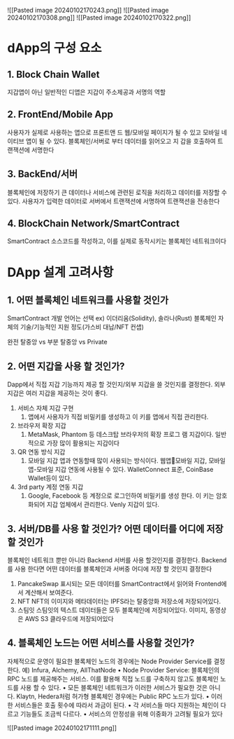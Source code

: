 
![[Pasted image 20240102170243.png]]
![[Pasted image 20240102170308.png]]
![[Pasted image 20240102170322.png]]

# dApp의 구성 요소

## 1. Block Chain Wallet 
지갑앱이 아닌 일반적인 디앱은 지갑이 주소제공과 서명의 역할 

## 2. FrontEnd/Mobile App
사용자가 실제로 사용하는 앱으로 프론트앤 드 웹/모바일 페이지가 될 수 있고 모바일 네 이티브 앱이 될 수 있다. 블록체인/서버로 부터 데이터를 읽어오고 지 갑을 호출하여 트랜잭션에 서명한다

## 3. BackEnd/서버
블록체인에 저장하기 큰 데이터나 서비스에 관련된 로직을 처리하고 데이터를 저장할 수 있다. 사용자가 입력한 데이터로 서버에서 트랜잭션에 서명하여 트랜잭션을 전송한다

## 4. BlockChain Network/SmartContract

SmartContract 소스코드를 작성하고, 이를 실제로 동작시키는 블록체인 네트워크이다


# DApp 설계 고려사항

## 1. 어떤 블록체인 네트워크를 사용할 것인가 

SmartContract 개발 언어는 선택 ex) 이더리움(Solidity), 솔라나(Rust) 
블록체인 자체의 기술/기능적인 지원 정도(가스비 대납/NFT 컨샙)

완전 탈중앙 vs 부분 탈중앙 vs Private

## 2. 어떤 지갑을 사용 할 것인가?

Dapp에서 직접 지갑 기능까지 제공 할 것인지/외부 지갑을 쓸 것인지를 결정한다. 외부 지갑은 여러 지갑을 제공하는 것이 좋다.

1. 서비스 자체 지갑 구현 
	1. 앱에서 사용자가 직접 비밀키를 생성하고 이 키를 앱에서 직접 관리한다.
2. 브라우저 확장 지갑 
	1. MetaMask, Phantom 등 데스크탑 브라우저의 확장 프로그 램 지갑이다. 일반적으로 가장 많이 활용되는 지갑이다
3. QR 연동 방식 지갑
	1. 모바일 지갑 앱과 연동할때 많이 사용되는 방식이다. 웹앱모바일 지갑, 모바일앱-모바일 지갑 연동에 사용될 수 있다. WalletConnect 표준, CoinBase Wallet등이 있다.
4. 3rd party 계정 연동 지갑 
	1. Google, Facebook 등 계정으로 로그인하여 비밀키를 생성 한다. 이 키는 암호화되어 지갑 업체에서 관리한다. Venly 지갑이 있다.

## 3. 서버/DB를 사용 할 것인가? 어떤 데이터를 어디에 저장 할 것인가

블록체인 네트워크 뿐만 아니라 Backend 서버를 사용 할것인지를 결정한다. Backend를 사용 한다면 어떤 데이터를 블록체인과 서버중 어디에 저장 할 것인지 결정한다

1. PancakeSwap 표시되는 모든 데이터를 SmartContract에서 읽어와 Frontend에서 계산해서 보여준다. 
2. NFT NFT의 이미지와 메타데이터는 IPFS라는 탈중앙화 저장소에 저장되어있다. 
3. 스팀잇 스팀잇의 텍스트 데이터들은 모두 블록체인에 저장되어있다. 이미지, 동영상은 AWS S3 클라우드에 저장되어있다


## 4. 블록체인 노드는 어떤 서비스를 사용할 것인가?

자체적으로 운영이 필요한 블록체인 노드의 경우에는 Node Provider Service를 결정한다. 
예) Infura, Alchemy, AllThatNode • Node Provider Service: 블록체인의 RPC 노드를 제공해주는 서비스. 이를 활용해 직접 노드를 구축하지 않고도 블록체인 노드를 사용 할 수 있다.
• 모든 블록체인 네트워크가 이러한 서비스가 필요한 것은 아니다. Klaytn, Hedera처럼 허가형 블록체인 경우에는 Public RPC 노드가 있다.
• 이러한 서비스들은 호출 횟수에 따라서 과금이 된다.
• 각 서비스들 마다 지원하는 체인이 다르고 기능들도 조금씩 다르다.
• 서비스의 안정성을 위해 이중화가 고려될 필요가 있다

![[Pasted image 20240102171111.png]]